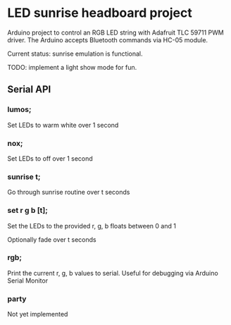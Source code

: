 # LED sunrise headboard project

Arduino project to control an RGB LED string with Adafruit TLC 59711 PWM driver. The Arduino accepts Bluetooth commands via HC-05
module.

Current status: sunrise emulation is functional.

TODO: implement a light show mode for fun.

## Serial API
### lumos;
Set LEDs to warm white over 1 second

### nox;
Set LEDs to off over 1 second

### sunrise t;
Go through sunrise routine over t seconds

### set r g b [t];
Set the LEDs to the provided r, g, b floats between 0 and 1

Optionally fade over t seconds

### rgb;
Print the current r, g, b values to serial. Useful for debugging via Arduino Serial Monitor

### party
Not yet implemented
